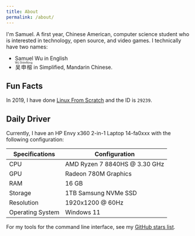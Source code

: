 ```yaml
---
title: About
permalink: /about/
---
```


I'm Samuel. A first year, Chinese American, computer science student who is
interested in technology, open source, and video games. I technically have two
names:

<!-- markdownlint-disable no-inline-html -->
<ul>
  <li><span translate="no">Samuel Wu</span> in English</li>
  <li>
    <ruby lang="cmn-Hans" translate="no">
        吴申榕<rp>(</rp><rt>Wū ShēnRóng</rt><rp>)</rp>
    </ruby>
    in Simplified, Mandarin Chinese.
  </li>
</ul>
<!-- markdownlint-enable no-inline-html -->

## Fun Facts

In 2019, I have done [Linux From Scratch](https://www.linuxfromscratch.org/) and
the ID is `29239`.

## Daily Driver

Currently, I have an HP Envy x360 2-in-1 Laptop 14-fa0xxx with the following
configuration:

| Specifications   | Configuration                 |
| ---------------- | ----------------------------- |
| CPU              | AMD Ryzen 7 8840HS @ 3.30 GHz |
| GPU              | Radeon 780M Graphics          |
| RAM              | 16 GB                         |
| Storage          | 1TB Samsung NVMe SSD          |
| Resolution       | 1920x1200 @ 60Hz              |
| Operating System | Windows 11                    |

For my tools for the command line interface, see my
[GitHub stars list](https://github.com/wushenrong?tab=stars).
